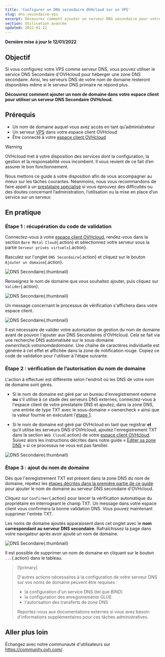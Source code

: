 ```yaml
---
title: 'Configurer un DNS secondaire OVHcloud sur un VPS'
slug: dns-secondaire-vps
excerpt: Découvrez comment ajouter un serveur DNS secondaire pour votre domaine
section: Utilisation avancée
updated: 2022-01-12
---
```


**Dernière mise à jour le 12/01/2022**

## Objectif

Si vous configurez votre VPS comme serveur DNS, vous pouvez utiliser le service DNS Secondaire d'OVHcloud pour héberger une zone DNS secondaire. Ainsi, les serveurs DNS de votre nom de domaine resteront disponibles même si le serveur DNS primaire ne répond plus.

**Découvrez comment ajouter un nom de domaine dans votre espace client pour utiliser un serveur DNS Secondaire OVHcloud.**

## Prérequis

- Un nom de domaine auquel vous avez accès en tant qu’administrateur
- Un serveur [VPS](https://www.ovhcloud.com/fr-ca/vps/) dans votre espace client OVHcloud
- Être connecté à votre [espace client OVHcloud](https://ca.ovh.com/auth/?action=gotomanager&from=https://www.ovh.com/ca/fr/&ovhSubsidiary=qc)

> [!warning]
> OVHcloud met à votre disposition des services dont la configuration, la gestion et la responsabilité vous incombent. Il vous revient de ce fait d’en assurer le bon fonctionnement.
>
> Nous mettons ce guide à votre disposition afin de vous accompagner au mieux sur les tâches courantes. Néanmoins, nous vous recommandons de faire appel à un [prestataire spécialisé](https://partner.ovhcloud.com/fr-ca/) si vous éprouvez des difficultés ou des doutes concernant l’administration, l’utilisation ou la mise en place d’un service sur un serveur.
>

## En pratique

### Étape 1 : récupération du code de validation <a name="retrievecode"></a>

Connectez-vous à votre [espace client OVHcloud](https://ca.ovh.com/auth/?action=gotomanager&from=https://www.ovh.com/ca/fr/&ovhSubsidiary=qc), rendez-vous dans la section `Bare Metal Cloud`{.action} et sélectionnez votre serveur sous la partie `Serveur privés virtuels`{.action}.

Basculez sur l'onglet `DNS Secondaire`{.action} et cliquez sur le bouton `Ajouter un domaine`{.action}.

![DNS Secondaire](images/sec-01.png){.thumbnail}

Renseignez le nom de domaine que vous souhaitez ajouter, puis cliquez sur `Valider`{.action}.

![DNS Secondaire](images/sec-02.png){.thumbnail}

Un message concernant le processus de vérification s'affichera dans votre espace client.

![DNS Secondaire](images/sec-03.png){.thumbnail}

Il est nécessaire de valider votre autorisation de gestion du nom de domaine avant de pouvoir l'ajouter aux DNS Secondaires d'OVHcloud. Cela se fait via une recherche DNS automatisée sur le sous-domaine *ownercheck.votrenomdedomaine*. Une chaîne de caractères individuelle est générée à cet effet et affichée dans la zone de notification rouge. Copiez ce code de validation pour l'utiliser à l'étape suivante.

### Étape 2 : vérification de l’autorisation du nom de domaine <a name="verifyingdomain"></a>

L'action à effectuer est différente selon l'endroit où les DNS de votre nom de domaine sont gérés.

- Si le nom de domaine est géré par un bureau d'enregistrement externe **ou** s'il utilise à ce stade des serveurs DNS externes, connectez-vous à l'espace client de votre prestataire DNS et ajoutez, dans la zone DNS, une entrée de type TXT avec le sous-domaine « ownercheck » ainsi que la valeur fournie en exécutant l'[étape 1](#retrievecode).

- Si le nom de domaine est géré par OVHcloud en tant que registrar **et** qu'il utilise les serveurs DNS d'OVHcloud, ajoutez l'enregistrement TXT dans la section `Web Cloud`{.action} de votre [espace client OVHcloud](https://ca.ovh.com/auth/?action=gotomanager&from=https://www.ovh.com/ca/fr/&ovhSubsidiary=qc). Suivez alors les instructions décrites dans notre guide « [Editer sa zone DNS](../../domains/editer-ma-zone-dns/) » si ce processus ne vous est pas familier.

![DNS Secondaire](images/sec-04.png){.thumbnail}

### Étape 3 : ajout du nom de domaine

Dès que l'enregistrement TXT est présent dans la zone DNS du nom de domaine, répétez les [étapes décrites dans la première partie de ce guide](#retrievecode) pour ajouter le nom de domaine au serveur DNS secondaire d'OVHcloud.

Cliquez sur `Confirmer`{.action} pour lancer la vérification automatique du propriétaire en interrogeant le champ TXT. Un message dans votre espace client vous confirmera la bonne validation DNS. Vous pouvez maintenant supprimer l'entrée TXT.

Les noms de domaine ajoutés apparaissent dans cet onglet avec le **nom correspondant au serveur DNS secondaire**. Rafraîchissez la page dans votre navigateur après avoir ajouté un nom de domaine.

![DNS Secondaire](images/sec-05.png){.thumbnail}

Il est possible de supprimer un nom de domaine en cliquant sur le bouton `...`{.action} dans le tableau.

> [!primary]
>
> D'autres actions nécessaires à la configuration de votre serveur DNS sur vos noms de domaine peuvent être requises :
>
> - la configuration d'un service DNS (tel que *BIND*)
> - la configuration des enregistrements GLUE
> - l'autorisation des transferts de zone DNS
>
> Reportez-vous aux documentations externes si vous avez besoin d'informations supplémentaires pour ces tâches administratives.

## Aller plus loin

Échangez avec notre communauté d'utilisateurs sur <https://community.ovh.com/>.
